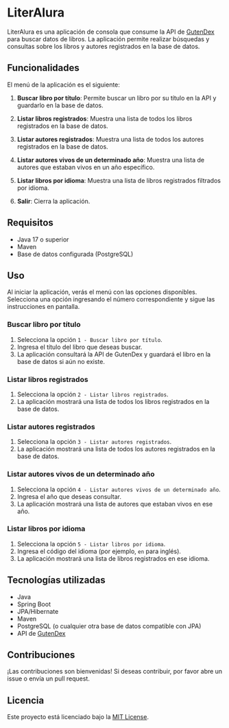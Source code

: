 # LiterAlura

LiterAlura es una aplicación de consola que consume la API de [GutenDex](https://gutendex.com/) para buscar datos de
libros. La aplicación permite realizar búsquedas y consultas sobre los libros y autores registrados en la base de datos.

## Funcionalidades

El menú de la aplicación es el siguiente:

1. **Buscar libro por título**: Permite buscar un libro por su título en la API y guardarlo en la base de datos.
2. **Listar libros registrados**: Muestra una lista de todos los libros registrados en la base de datos.
3. **Listar autores registrados**: Muestra una lista de todos los autores registrados en la base de datos.
4. **Listar autores vivos de un determinado año**: Muestra una lista de autores que estaban vivos en un año específico.
5. **Listar libros por idioma**: Muestra una lista de libros registrados filtrados por idioma.

0. **Salir**: Cierra la aplicación.

## Requisitos

- Java 17 o superior
- Maven
- Base de datos configurada (PostgreSQL)

## Uso

Al iniciar la aplicación, verás el menú con las opciones disponibles. Selecciona una opción ingresando el número
correspondiente y sigue las instrucciones en pantalla.

### Buscar libro por título

1. Selecciona la opción `1 - Buscar libro por título`.
2. Ingresa el título del libro que deseas buscar.
3. La aplicación consultará la API de GutenDex y guardará el libro en la base de datos si aún no existe.

### Listar libros registrados

1. Selecciona la opción `2 - Listar libros registrados`.
2. La aplicación mostrará una lista de todos los libros registrados en la base de datos.

### Listar autores registrados

1. Selecciona la opción `3 - Listar autores registrados`.
2. La aplicación mostrará una lista de todos los autores registrados en la base de datos.

### Listar autores vivos de un determinado año

1. Selecciona la opción `4 - Listar autores vivos de un determinado año`.
2. Ingresa el año que deseas consultar.
3. La aplicación mostrará una lista de autores que estaban vivos en ese año.

### Listar libros por idioma

1. Selecciona la opción `5 - Listar libros por idioma`.
2. Ingresa el código del idioma (por ejemplo, `en` para inglés).
3. La aplicación mostrará una lista de libros registrados en ese idioma.

## Tecnologías utilizadas

- Java
- Spring Boot
- JPA/Hibernate
- Maven
- PostgreSQL (o cualquier otra base de datos compatible con JPA)
- API de [GutenDex](https://gutendex.com/)

## Contribuciones

¡Las contribuciones son bienvenidas! Si deseas contribuir, por favor abre un issue o envía un pull request.

## Licencia

Este proyecto está licenciado bajo la [MIT License](LICENSE).
